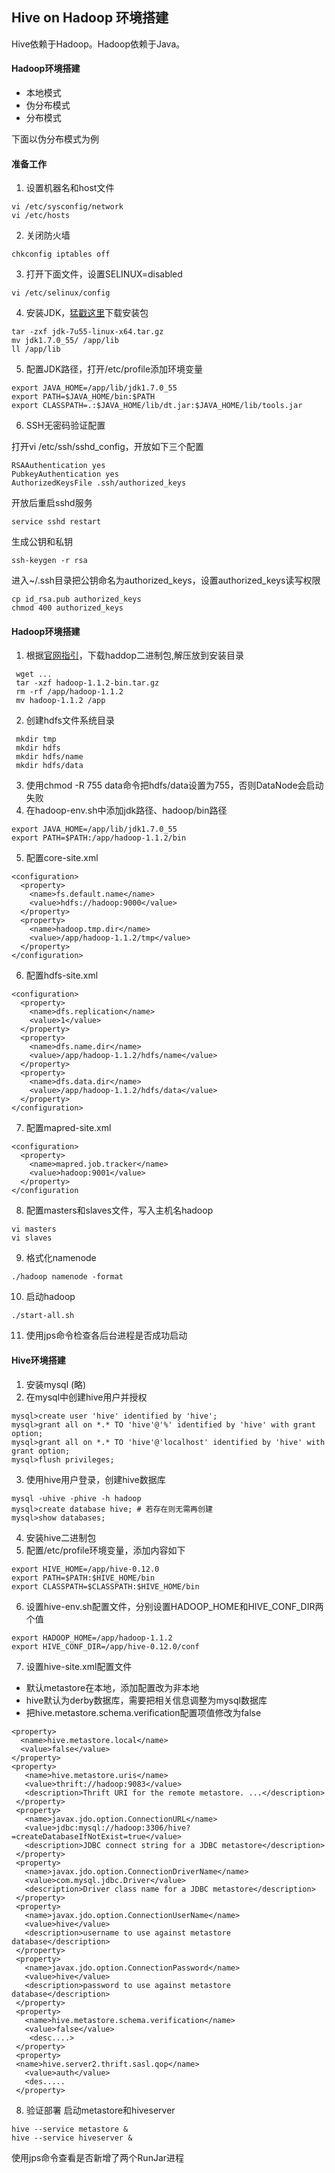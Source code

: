 ## Hive on Hadoop 环境搭建

Hive依赖于Hadoop。Hadoop依赖于Java。

#### Hadoop环境搭建
- 本地模式
- 伪分布模式
- 分布模式

下面以伪分布模式为例

#### 准备工作

1. 设置机器名和host文件
```
vi /etc/sysconfig/network
vi /etc/hosts
```
2. 关闭防火墙
```
chkconfig iptables off
```
3. 打开下面文件，设置SELINUX=disabled
```
vi /etc/selinux/config
```
4. 安装JDK，[猛戳这里](http://www.oracle.com/technetwork/java/javase/downloads/java-archive-downloads-javase7-521261.html)下载安装包

```
tar -zxf jdk-7u55-linux-x64.tar.gz
mv jdk1.7.0_55/ /app/lib
ll /app/lib
```

5. 配置JDK路径，打开/etc/profile添加环境变量
```
export JAVA_HOME=/app/lib/jdk1.7.0_55
export PATH=$JAVA_HOME/bin:$PATH
export CLASSPATH=.:$JAVA_HOME/lib/dt.jar:$JAVA_HOME/lib/tools.jar
```

6. SSH无密码验证配置

打开vi /etc/ssh/sshd_config，开放如下三个配置
```
RSAAuthentication yes
PubkeyAuthentication yes
AuthorizedKeysFile .ssh/authorized_keys
```
开放后重启sshd服务

```
service sshd restart
```
生成公钥和私钥
```
ssh-keygen -r rsa
```
进入~/.ssh目录把公钥命名为authorized_keys，设置authorized_keys读写权限
```
cp id_rsa.pub authorized_keys
chmod 400 authorized_keys
```

#### Hadoop环境搭建
1. 根据[官网指引](http://www.apache.org/dyn/closer.cgi/hadoop/common/hadoop-2.6.5/hadoop-2.6.5.tar.gz)，下载haddop二进制包,解压放到安装目录

```
 wget ...
 tar -xzf hadoop-1.1.2-bin.tar.gz
 rm -rf /app/hadoop-1.1.2
 mv hadoop-1.1.2 /app
```
2. 创建hdfs文件系统目录

```
 mkdir tmp
 mkdir hdfs
 mkdir hdfs/name
 mkdir hdfs/data
```
3.  使用chmod -R 755 data命令把hdfs/data设置为755，否则DataNode会启动失败
4.  在hadoop-env.sh中添加jdk路径、hadoop/bin路径
```
export JAVA_HOME=/app/lib/jdk1.7.0_55
export PATH=$PATH:/app/hadoop-1.1.2/bin
```
5.  配置core-site.xml

```
<configuration>
  <property>
    <name>fs.default.name</name>
    <value>hdfs://hadoop:9000</value>
  </property>
  <property>
    <name>hadoop.tmp.dir</name>
    <value>/app/hadoop-1.1.2/tmp</value>
  </property>
</configuration>
```
6. 配置hdfs-site.xml

```
<configuration>
  <property>
    <name>dfs.replication</name>
    <value>1</value>
  </property>
  <property>
    <name>dfs.name.dir</name>
    <value>/app/hadoop-1.1.2/hdfs/name</value>
  </property>
  <property>
    <name>dfs.data.dir</name>
    <value>/app/hadoop-1.1.2/hdfs/data</value>
  </property>
</configuration>
```
7. 配置mapred-site.xml

```
<configuration>
  <property>
    <name>mapred.job.tracker</name>
    <value>hadoop:9001</value>
  </property>
</configuration
```
8. 配置masters和slaves文件，写入主机名hadoop

```
vi masters
vi slaves
```
9. 格式化namenode

```
./hadoop namenode -format
```
10. 启动hadoop

```
./start-all.sh
```

11. 使用jps命令检查各后台进程是否成功启动

#### Hive环境搭建
1. 安装mysql (略)
2. 在mysql中创建hive用户并授权
```
mysql>create user 'hive' identified by 'hive';
mysql>grant all on *.* TO 'hive'@'%' identified by 'hive' with grant option;
mysql>grant all on *.* TO 'hive'@'localhost' identified by 'hive' with grant option;
mysql>flush privileges;
```
3. 使用hive用户登录，创建hive数据库

```
mysql -uhive -phive -h hadoop
mysql>create database hive; # 若存在则无需再创建
mysql>show databases;
```
4. 安装hive二进制包
5. 配置/etc/profile环境变量，添加内容如下
```
export HIVE_HOME=/app/hive-0.12.0
export PATH=$PATH:$HIVE_HOME/bin
export CLASSPATH=$CLASSPATH:$HIVE_HOME/bin
```
6. 设置hive-env.sh配置文件，分别设置HADOOP_HOME和HIVE_CONF_DIR两个值

```
export HADOOP_HOME=/app/hadoop-1.1.2
export HIVE_CONF_DIR=/app/hive-0.12.0/conf
```
7. 设置hive-site.xml配置文件
- 默认metastore在本地，添加配置改为非本地
- hive默认为derby数据库，需要把相关信息调整为mysql数据库
- 把hive.metastore.schema.verification配置项值修改为false

```
<property>
  <name>hive.metastore.local</name>
  <value>false</value>
</property>
<property>
   <name>hive.metastore.uris</name>
   <value>thrift://hadoop:9083</value>
   <description>Thrift URI for the remote metastore. ...</description>
 </property>
 <property>
   <name>javax.jdo.option.ConnectionURL</name>
   <value>jdbc:mysql://hadoop:3306/hive?=createDatabaseIfNotExist=true</value>
   <description>JDBC connect string for a JDBC metastore</description>
 </property>
 <property>
   <name>javax.jdo.option.ConnectionDriverName</name>
   <value>com.mysql.jdbc.Driver</value>
   <description>Driver class name for a JDBC metastore</description>
 </property>
 <property>
   <name>javax.jdo.option.ConnectionUserName</name>
   <value>hive</value>
   <description>username to use against metastore database</description>
 </property>
 <property>
   <name>javax.jdo.option.ConnectionPassword</name>
   <value>hive</value>
   <description>password to use against metastore database</description>
 </property>
 <property>
   <name>hive.metastore.schema.verification</name>
   <value>false</value>
    <desc....>
 </property>
 <property>
 <name>hive.server2.thrift.sasl.qop</name>
   <value>auth</value>
   <des.....
 </property>
```

8. 验证部署
启动metastore和hiveserver

```
hive --service metastore &
hive --service hiveserver &
```
使用jps命令查看是否新增了两个RunJar进程

